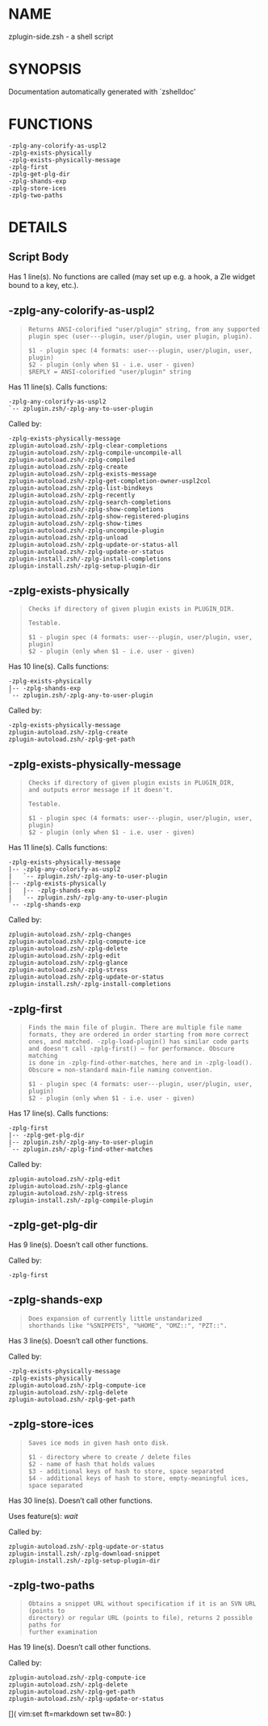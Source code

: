 # NAME

zplugin-side.zsh - a shell script

# SYNOPSIS

Documentation automatically generated with \`zshelldoc'

# FUNCTIONS

    -zplg-any-colorify-as-uspl2
    -zplg-exists-physically
    -zplg-exists-physically-message
    -zplg-first
    -zplg-get-plg-dir
    -zplg-shands-exp
    -zplg-store-ices
    -zplg-two-paths

# DETAILS

## Script Body

Has 1 line(s). No functions are called (may set up e.g. a hook, a Zle
widget bound to a key, etc.).

## \-zplg-any-colorify-as-uspl2

> 
> 
>     Returns ANSI-colorified "user/plugin" string, from any supported
>     plugin spec (user---plugin, user/plugin, user plugin, plugin).
> 
>     $1 - plugin spec (4 formats: user---plugin, user/plugin, user, plugin)
>     $2 - plugin (only when $1 - i.e. user - given)
>     $REPLY = ANSI-colorified "user/plugin" string

Has 11 line(s). Calls functions:

    -zplg-any-colorify-as-uspl2
    `-- zplugin.zsh/-zplg-any-to-user-plugin

Called by:

    -zplg-exists-physically-message
    zplugin-autoload.zsh/-zplg-clear-completions
    zplugin-autoload.zsh/-zplg-compile-uncompile-all
    zplugin-autoload.zsh/-zplg-compiled
    zplugin-autoload.zsh/-zplg-create
    zplugin-autoload.zsh/-zplg-exists-message
    zplugin-autoload.zsh/-zplg-get-completion-owner-uspl2col
    zplugin-autoload.zsh/-zplg-list-bindkeys
    zplugin-autoload.zsh/-zplg-recently
    zplugin-autoload.zsh/-zplg-search-completions
    zplugin-autoload.zsh/-zplg-show-completions
    zplugin-autoload.zsh/-zplg-show-registered-plugins
    zplugin-autoload.zsh/-zplg-show-times
    zplugin-autoload.zsh/-zplg-uncompile-plugin
    zplugin-autoload.zsh/-zplg-unload
    zplugin-autoload.zsh/-zplg-update-or-status-all
    zplugin-autoload.zsh/-zplg-update-or-status
    zplugin-install.zsh/-zplg-install-completions
    zplugin-install.zsh/-zplg-setup-plugin-dir

## \-zplg-exists-physically

> 
> 
>     Checks if directory of given plugin exists in PLUGIN_DIR.
> 
>     Testable.
> 
>     $1 - plugin spec (4 formats: user---plugin, user/plugin, user, plugin)
>     $2 - plugin (only when $1 - i.e. user - given)

Has 10 line(s). Calls functions:

    -zplg-exists-physically
    |-- -zplg-shands-exp
    `-- zplugin.zsh/-zplg-any-to-user-plugin

Called by:

    -zplg-exists-physically-message
    zplugin-autoload.zsh/-zplg-create
    zplugin-autoload.zsh/-zplg-get-path

## \-zplg-exists-physically-message

> 
> 
>     Checks if directory of given plugin exists in PLUGIN_DIR,
>     and outputs error message if it doesn't.
> 
>     Testable.
> 
>     $1 - plugin spec (4 formats: user---plugin, user/plugin, user, plugin)
>     $2 - plugin (only when $1 - i.e. user - given)

Has 11 line(s). Calls functions:

    -zplg-exists-physically-message
    |-- -zplg-any-colorify-as-uspl2
    |   `-- zplugin.zsh/-zplg-any-to-user-plugin
    |-- -zplg-exists-physically
    |   |-- -zplg-shands-exp
    |   `-- zplugin.zsh/-zplg-any-to-user-plugin
    `-- -zplg-shands-exp

Called by:

    zplugin-autoload.zsh/-zplg-changes
    zplugin-autoload.zsh/-zplg-compute-ice
    zplugin-autoload.zsh/-zplg-delete
    zplugin-autoload.zsh/-zplg-edit
    zplugin-autoload.zsh/-zplg-glance
    zplugin-autoload.zsh/-zplg-stress
    zplugin-autoload.zsh/-zplg-update-or-status
    zplugin-install.zsh/-zplg-install-completions

## \-zplg-first

> 
> 
>     Finds the main file of plugin. There are multiple file name
>     formats, they are ordered in order starting from more correct
>     ones, and matched. -zplg-load-plugin() has similar code parts
>     and doesn't call -zplg-first() – for performance. Obscure matching
>     is done in -zplg-find-other-matches, here and in -zplg-load().
>     Obscure = non-standard main-file naming convention.
> 
>     $1 - plugin spec (4 formats: user---plugin, user/plugin, user, plugin)
>     $2 - plugin (only when $1 - i.e. user - given)

Has 17 line(s). Calls functions:

    -zplg-first
    |-- -zplg-get-plg-dir
    |-- zplugin.zsh/-zplg-any-to-user-plugin
    `-- zplugin.zsh/-zplg-find-other-matches

Called by:

    zplugin-autoload.zsh/-zplg-edit
    zplugin-autoload.zsh/-zplg-glance
    zplugin-autoload.zsh/-zplg-stress
    zplugin-install.zsh/-zplg-compile-plugin

## \-zplg-get-plg-dir

Has 9 line(s). Doesn’t call other functions.

Called by:

    -zplg-first

## \-zplg-shands-exp

> 
> 
>     Does expansion of currently little unstandarized
>     shorthands like "%SNIPPETS", "%HOME", "OMZ::", "PZT::".

Has 3 line(s). Doesn’t call other functions.

Called by:

    -zplg-exists-physically-message
    -zplg-exists-physically
    zplugin-autoload.zsh/-zplg-compute-ice
    zplugin-autoload.zsh/-zplg-delete
    zplugin-autoload.zsh/-zplg-get-path

## \-zplg-store-ices

> 
> 
>     Saves ice mods in given hash onto disk.
> 
>     $1 - directory where to create / delete files
>     $2 - name of hash that holds values
>     $3 - additional keys of hash to store, space separated
>     $4 - additional keys of hash to store, empty-meaningful ices, space separated

Has 30 line(s). Doesn’t call other functions.

Uses feature(s): *wait*

Called by:

    zplugin-autoload.zsh/-zplg-update-or-status
    zplugin-install.zsh/-zplg-download-snippet
    zplugin-install.zsh/-zplg-setup-plugin-dir

## \-zplg-two-paths

> 
> 
>     Obtains a snippet URL without specification if it is an SVN URL (points to
>     directory) or regular URL (points to file), returns 2 possible paths for
>     further examination

Has 19 line(s). Doesn’t call other functions.

Called by:

    zplugin-autoload.zsh/-zplg-compute-ice
    zplugin-autoload.zsh/-zplg-delete
    zplugin-autoload.zsh/-zplg-get-path
    zplugin-autoload.zsh/-zplg-update-or-status

[]( vim:set ft=markdown set tw=80: )
